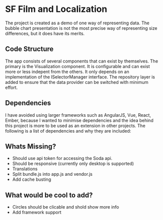 

# SF Film and Localization 
The project is created as a demo of one way of representing data. The bubble chart presentation is not the most precise way of representing size differences, but it does have its merits. 

## Code Structure 
The app consists of several components that can exist by themselves. The primary is the Visualization component. 
It is configurable and can exist more or less indepent from the others. It only depends on an implementation of the ISelectorManager interface. 
The repository layer is added to ensure that the data provider can be switched with minimum effort. 


## Dependencies 
I have avoided using larger frameworks such as AngularJS, Vue, React, Ember, because I wanted to minimise dependencies and the idea behind this project is more to be used as an extension in other projects. 
The following is a list of dependencies and why they are included: 


## Whats Missing?

 - Should use api token for accessing the Soda api.
 - Should be responsive (currently only desktop is supported)
 - Translations
 - Split bundle.js into app.js and vendor.js 
 - Add cache busting

## What would be cool to add?

 - Circles should be clicable and shold show more info
 - Add framework support 
